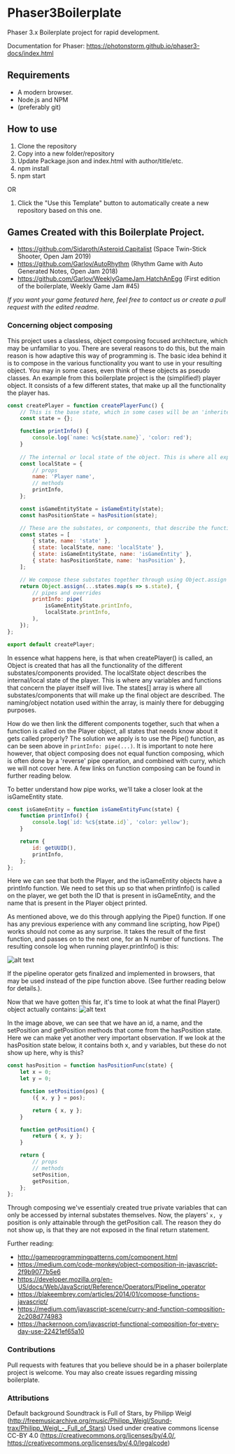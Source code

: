 # Phaser3Boilerplate

Phaser 3.x Boilerplate project for rapid development.

Documentation for Phaser: https://photonstorm.github.io/phaser3-docs/index.html

## Requirements
-   A modern browser.
-   Node.js and NPM
-   (preferably git)

## How to use

1. Clone the repository
2. Copy into a new folder/repository
3. Update Package.json and index.html with author/title/etc.
4. npm install
5. npm start

OR

1. Click the "Use this Template" button to automatically create a new repository based on this one.

## Games Created with this Boilerplate Project.
* https://github.com/Sidaroth/Asteroid.Capitalist (Space Twin-Stick Shooter, Open Jam 2019)
* https://github.com/Garlov/AutoRhythm (Rhythm Game with Auto Generated Notes, Open Jam 2018)
* https://github.com/Garlov/WeeklyGameJam.HatchAnEgg (First edition of the boilerplate, Weekly Game Jam #45)


*If you want your game featured here, feel free to contact us or create a pull request with the edited readme.* 

### Concerning object composing
This project uses a classless, object composing focused architecture, which may be unfamiliar to you. There are several reasons to do this, but the main reason is how adaptive this way of programming is. The basic idea behind it is to compose in the various functionality you want to use in your resulting object. You may in some cases, even think of these objects as pseudo classes. An example from this boilerplate project is the (simplified!) player object. It consists of a few different states, that make up all the functionality the player has. 
```javascript
const createPlayer = function createPlayerFunc() {
    // This is the base state, which in some cases will be an 'inherited' value, i.e Phaser.Scene
    const state = {};

    function printInfo() {
        console.log(`name: %c${state.name}`, 'color: red');
    }
    
    // The internal or local state of the object. This is where all exposed variables, properties and methods are described.
    const localState = {
        // props
        name: 'Player name',
        // methods
        printInfo,
    };

    const isGameEntityState = isGameEntity(state);
    const hasPositionState = hasPosition(state);

    // These are the substates, or components, that describe the functionality of the resulting object.
    const states = [
        { state, name: 'state' },
        { state: localState, name: 'localState' },
        { state: isGameEntityState, name: 'isGameEntity' },
        { state: hasPositionState, name: 'hasPosition' },
    ];

    // We compose these substates together through using Object.assign when Player() is called.
    return Object.assign(...states.map(s => s.state), {
        // pipes and overrides
        printInfo: pipe(
            isGameEntityState.printInfo,
            localState.printInfo,
        ),
    });
};

export default createPlayer;
```

In essence what happens here, is that when createPlayer() is called, an Object is created that has all the functionality of the different substates/components provided. The localState object describes the internal/local state of the player. This is where any variables and functions that concern the player itself will live. The states[] array is where all substates/components that will make up the final object are described. The naming/object notation used within the array, is mainly there for debugging purposes. 

How do we then link the different components together, such that when a function is called on the Player object, all states that needs know about it gets called properly? The solution we apply is to use the Pipe() function, as can be seen above in `printInfo: pipe(...)`. It is important to note here however, that object composing does not equal function composing, which is often done by a 'reverse' pipe operation, and combined with curry, which we will not cover here. A few links on function composing can be found in further reading below.

To better understand how pipe works, we'll take a closer look at the isGameEntity state. 
```javascript
const isGameEntity = function isGameEntityFunc(state) {
    function printInfo() {
        console.log(`id: %c${state.id}`, 'color: yellow');
    }

    return {
        id: getUUID(),
        printInfo,
    };
};
```
Here we can see that both the Player, and the isGameEntity objects have a printInfo function. We need to set this up so that when printInfo() is called on the player, we get both the ID that is present in isGameEntity, and the name that is present in the Player object printed.

As mentioned above, we do this through applying the Pipe() function. If one has any previous experience with any command line scripting, how Pipe() works should not come as any surprise. It takes the result of the first function, and passes on to the next one, for an N number of functions. The resulting console log when running player.printInfo() is this:


![alt text](https://i.imgur.com/vHue8rn.png "Screenshot of the console output.")

If the pipeline operator gets finalized and implemented in browsers, that may be used instead of the pipe function above. (See further reading below for details.). 

Now that we have gotten this far, it's time to look at what the final Player() object actually contains:
![alt text](https://i.imgur.com/VGen7Li.png "Screenshot of the player object.")

In the image above, we can see that we have an id, a name, and the setPosition and getPosition methods that come from the hasPosition state. Here we can make yet another very important observation. If we look at the hasPosition state below, it contains both x, and y variables, but these do not show up here, why is this?
```javascript
const hasPosition = function hasPositionFunc(state) {
    let x = 0;
    let y = 0;

    function setPosition(pos) {
        ({ x, y } = pos);

        return { x, y };
    }

    function getPosition() {
        return { x, y };
    }

    return {
        // props
        // methods
        setPosition,
        getPosition,
    };
};
```
Through composing we've essentialy created true private variables that can only be accessed by internal substates themselves. Now, the players' `x, y` position is only attainable through the getPosition call. The reason they do not show up, is that they are not exposed in the final return statement.


Further reading:
* http://gameprogrammingpatterns.com/component.html
* https://medium.com/code-monkey/object-composition-in-javascript-2f9b9077b5e6
* https://developer.mozilla.org/en-US/docs/Web/JavaScript/Reference/Operators/Pipeline_operator
* https://blakeembrey.com/articles/2014/01/compose-functions-javascript/
* https://medium.com/javascript-scene/curry-and-function-composition-2c208d774983
* https://hackernoon.com/javascript-functional-composition-for-every-day-use-22421ef65a10

### Contributions

Pull requests with features that you believe should be in a phaser boilerplate project is welcome. You may also create issues regarding missing boilerplate.

### Attributions

Default background Soundtrack is Full of Stars, by Philipp Weigl (http://freemusicarchive.org/music/Philipp_Weigl/Sound-trax/Philipp_Weigl_-_Full_of_Stars)
Used under creative commons license CC-BY 4.0 (https://creativecommons.org/licenses/by/4.0/, https://creativecommons.org/licenses/by/4.0/legalcode)
